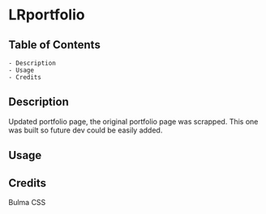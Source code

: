 # LRportfolio

## Table of Contents
    - Description
    - Usage
    - Credits

## Description
Updated portfolio page, the original portfolio page was scrapped. This one was built so future dev could be easily added. 

## Usage 

## Credits 
Bulma CSS 
